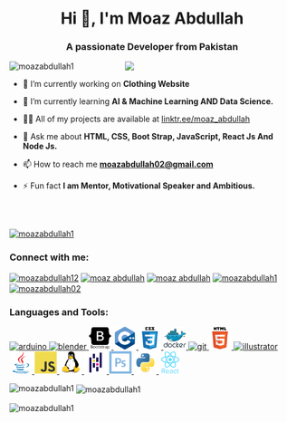 <h1 align="center">Hi 👋, I'm Moaz Abdullah</h1>
<h3 align="center">A passionate Developer from Pakistan</h3>

<img align="right" ali="coding" width="300" src="https://media0.giphy.com/media/u2pmTWUi0MXjyrMaVj/giphy.gif?cid=ecf05e47dfoyq4xt3b9l93fwtvkl9mf3l5bhvdh19rkrblze&ep=v1_gifs_search&rid=giphy.gif&ct=g" >

<p align="left"> <img src="https://komarev.com/ghpvc/?username=moazabdullah1&label=Profile%20views&color=0e75b6&style=flat" alt="moazabdullah1" /> </p>

- 🔭 I’m currently working on **Clothing Website**

- 🌱 I’m currently learning **AI & Machine Learning AND Data Science.**

- 👨‍💻 All of my projects are available at [linktr.ee/moaz_abdullah](linktr.ee/moaz_abdullah)

- 💬 Ask me about **HTML, CSS, Boot Strap, JavaScript, React Js And Node Js.**

- 📫 How to reach me **moazabdullah02@gmail.com**

- ⚡ Fun fact **I am Mentor, Motivational Speaker and Ambitious.**


<br>
<br>
<p align="left"> <a href="https://github.com/ryo-ma/github-profile-trophy"><img src="https://github-profile-trophy.vercel.app/?username=moazabdullah1" alt="moazabdullah1" /></a> </p>



<h3 align="left">Connect with me:</h3>
<p align="left">
<a href="https://twitter.com/moazabdullah12" target="blank"><img align="center" src="https://raw.githubusercontent.com/rahuldkjain/github-profile-readme-generator/master/src/images/icons/Social/twitter.svg" alt="moazabdullah12" height="30" width="40" /></a>
<a href="https://linkedin.com/in/moaz abdullah" target="blank"><img align="center" src="https://raw.githubusercontent.com/rahuldkjain/github-profile-readme-generator/master/src/images/icons/Social/linked-in-alt.svg" alt="moaz abdullah" height="30" width="40" /></a>
<a href="https://kaggle.com/moaz abdullah" target="blank"><img align="center" src="https://raw.githubusercontent.com/rahuldkjain/github-profile-readme-generator/master/src/images/icons/Social/kaggle.svg" alt="moaz abdullah" height="30" width="40" /></a>
<a href="https://instagram.com/moazabdullah1" target="blank"><img align="center" src="https://raw.githubusercontent.com/rahuldkjain/github-profile-readme-generator/master/src/images/icons/Social/instagram.svg" alt="moazabdullah1" height="30" width="40" /></a>
<a href="https://www.hackerrank.com/moazabdullah02" target="blank"><img align="center" src="https://raw.githubusercontent.com/rahuldkjain/github-profile-readme-generator/master/src/images/icons/Social/hackerrank.svg" alt="moazabdullah02" height="30" width="40" /></a>
</p>

<h3 align="left">Languages and Tools:</h3>
<p align="left"> <a href="https://www.arduino.cc/" target="_blank" rel="noreferrer"> <img src="https://cdn.worldvectorlogo.com/logos/arduino-1.svg" alt="arduino" width="40" height="40"/> </a> <a href="https://www.blender.org/" target="_blank" rel="noreferrer"> <img src="https://download.blender.org/branding/community/blender_community_badge_white.svg" alt="blender" width="40" height="40"/> </a> <a href="https://getbootstrap.com" target="_blank" rel="noreferrer"> <img src="https://raw.githubusercontent.com/devicons/devicon/master/icons/bootstrap/bootstrap-plain-wordmark.svg" alt="bootstrap" width="40" height="40"/> </a> <a href="https://www.w3schools.com/cpp/" target="_blank" rel="noreferrer"> <img src="https://raw.githubusercontent.com/devicons/devicon/master/icons/cplusplus/cplusplus-original.svg" alt="cplusplus" width="40" height="40"/> </a> <a href="https://www.w3schools.com/css/" target="_blank" rel="noreferrer"> <img src="https://raw.githubusercontent.com/devicons/devicon/master/icons/css3/css3-original-wordmark.svg" alt="css3" width="40" height="40"/> </a> <a href="https://www.docker.com/" target="_blank" rel="noreferrer"> <img src="https://raw.githubusercontent.com/devicons/devicon/master/icons/docker/docker-original-wordmark.svg" alt="docker" width="40" height="40"/> </a> <a href="https://git-scm.com/" target="_blank" rel="noreferrer"> <img src="https://www.vectorlogo.zone/logos/git-scm/git-scm-icon.svg" alt="git" width="40" height="40"/> </a> <a href="https://www.w3.org/html/" target="_blank" rel="noreferrer"> <img src="https://raw.githubusercontent.com/devicons/devicon/master/icons/html5/html5-original-wordmark.svg" alt="html5" width="40" height="40"/> </a> <a href="https://www.adobe.com/in/products/illustrator.html" target="_blank" rel="noreferrer"> <img src="https://www.vectorlogo.zone/logos/adobe_illustrator/adobe_illustrator-icon.svg" alt="illustrator" width="40" height="40"/> </a> <a href="https://www.java.com" target="_blank" rel="noreferrer"> <img src="https://raw.githubusercontent.com/devicons/devicon/master/icons/java/java-original.svg" alt="java" width="40" height="40"/> </a> <a href="https://developer.mozilla.org/en-US/docs/Web/JavaScript" target="_blank" rel="noreferrer"> <img src="https://raw.githubusercontent.com/devicons/devicon/master/icons/javascript/javascript-original.svg" alt="javascript" width="40" height="40"/> </a> <a href="https://www.linux.org/" target="_blank" rel="noreferrer"> <img src="https://raw.githubusercontent.com/devicons/devicon/master/icons/linux/linux-original.svg" alt="linux" width="40" height="40"/> </a> <a href="https://pandas.pydata.org/" target="_blank" rel="noreferrer"> <img src="https://raw.githubusercontent.com/devicons/devicon/2ae2a900d2f041da66e950e4d48052658d850630/icons/pandas/pandas-original.svg" alt="pandas" width="40" height="40"/> </a> <a href="https://www.photoshop.com/en" target="_blank" rel="noreferrer"> <img src="https://raw.githubusercontent.com/devicons/devicon/master/icons/photoshop/photoshop-line.svg" alt="photoshop" width="40" height="40"/> </a> <a href="https://www.python.org" target="_blank" rel="noreferrer"> <img src="https://raw.githubusercontent.com/devicons/devicon/master/icons/python/python-original.svg" alt="python" width="40" height="40"/> </a> <a href="https://reactjs.org/" target="_blank" rel="noreferrer"> <img src="https://raw.githubusercontent.com/devicons/devicon/master/icons/react/react-original-wordmark.svg" alt="react" width="40" height="40"/> </a> </p>

<p><img align="left" src="https://github-readme-stats.vercel.app/api/top-langs?username=moazabdullah1&show_icons=true&locale=en&layout=compact" alt="moazabdullah1" /></p>

<p>&nbsp;<img align="center" src="https://github-readme-stats.vercel.app/api?username=moazabdullah1&show_icons=true&locale=en" alt="moazabdullah1" /></p>

<p><img align="center" src="https://github-readme-streak-stats.herokuapp.com/?user=moazabdullah1&" alt="moazabdullah1" /></p>

